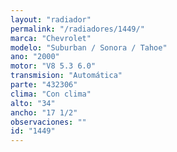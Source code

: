 ```yaml
---
layout: "radiador"
permalink: "/radiadores/1449/"
marca: "Chevrolet"
modelo: "Suburban / Sonora / Tahoe"
ano: "2000"
motor: "V8 5.3 6.0"
transmision: "Automática"
parte: "432306"
clima: "Con clima"
alto: "34"
ancho: "17 1/2"
observaciones: ""
id: "1449"
---
```


